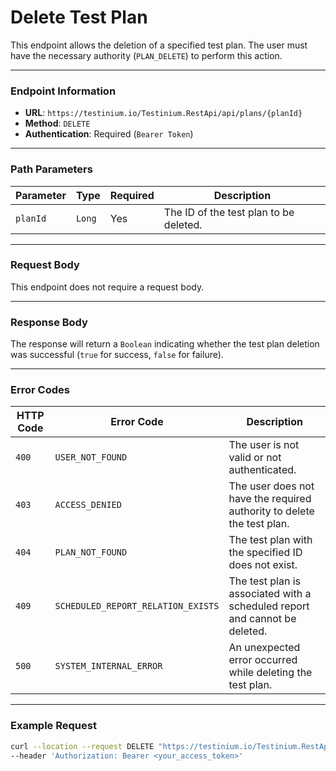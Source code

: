 # Delete Test Plan

This endpoint allows the deletion of a specified test plan. The user must have the necessary authority (`PLAN_DELETE`) to perform this action.

***

### Endpoint Information

* **URL**: `https://testinium.io/Testinium.RestApi/api/plans/{planId}`
* **Method**: `DELETE`
* **Authentication**: Required (`Bearer Token`)

***

### Path Parameters

| Parameter | Type   | Required | Description                            |
| --------- | ------ | -------- | -------------------------------------- |
| `planId`  | `Long` | Yes      | The ID of the test plan to be deleted. |

***

### Request Body

This endpoint does not require a request body.

***

### Response Body

The response will return a `Boolean` indicating whether the test plan deletion was successful (`true` for success, `false` for failure).

***

### Error Codes

| HTTP Code | Error Code                         | Description                                                                |
| --------- | ---------------------------------- | -------------------------------------------------------------------------- |
| `400`     | `USER_NOT_FOUND`                   | The user is not valid or not authenticated.                                |
| `403`     | `ACCESS_DENIED`                    | The user does not have the required authority to delete the test plan.     |
| `404`     | `PLAN_NOT_FOUND`                   | The test plan with the specified ID does not exist.                        |
| `409`     | `SCHEDULED_REPORT_RELATION_EXISTS` | The test plan is associated with a scheduled report and cannot be deleted. |
| `500`     | `SYSTEM_INTERNAL_ERROR`            | An unexpected error occurred while deleting the test plan.                 |

***

### Example Request

```bash
curl --location --request DELETE "https://testinium.io/Testinium.RestApi/api/plans/{planId}" \
--header 'Authorization: Bearer <your_access_token>'
```
